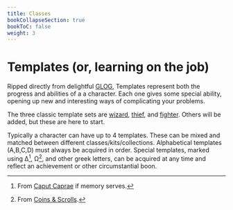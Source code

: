 ```yaml
---
title: Classes 
bookCollapseSection: true
bookToC: false
weight: 3
---
```

# Templates (or, learning on the job)
Ripped directly from delightful [GLOG](https://goblinpunch.blogspot.com/2016/05/the-glog.html), Templates represent both the progress and abilities of a a character.
Each one gives some special ability, opening up new and interesting ways of complicating your problems.

The three classic template sets are [wizard](/class/wizard/), [thief](/class/thief), and [fighter](/class/fighter).
Others will be added, but these are here to start.

Typically a character can have up to 4 templates.
These can be mixed and matched between different classes/kits/collections.
Alphabetical templates (A,B,C,D) must always be acquired in order.
Special templates, marked using ∆[^1], Ω[^2], and other greek letters, can be acquired at any time and reflect an achievement or other circumstantial boon.

[^1]: From [Caput Caprae](https://caput-caprae.blogspot.com/2021/02/glog-pyromancy.html) if memory serves.
[^2]: From [Coins & Scrolls](https://coinsandscrolls.blogspot.com/2019/10/osr-ultraviolet-gloglands.html).